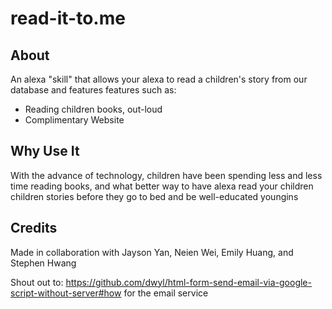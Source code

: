 # read-it-to.me

## About
An alexa "skill" that allows your alexa to read a children's story from our database and features features such as:
- Reading children books, out-loud
- Complimentary Website

## Why Use It
With the advance of technology, children have been spending less and less time reading books, and what better way to have alexa read your children children stories before they go to bed and be well-educated youngins

## Credits
Made in collaboration with Jayson Yan, Neien Wei, Emily Huang, and Stephen Hwang

Shout out to: https://github.com/dwyl/html-form-send-email-via-google-script-without-server#how for the email service
